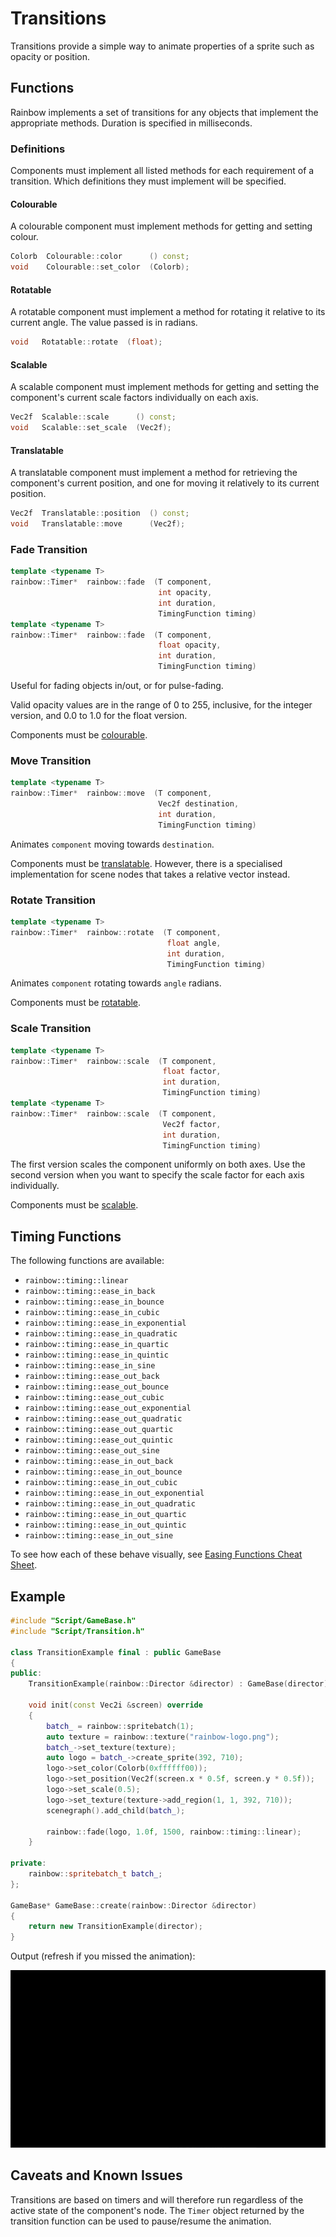# Transitions

Transitions provide a simple way to animate properties of a sprite such as
opacity or position.

## Functions

Rainbow implements a set of transitions for any objects that implement the
appropriate methods. Duration is specified in milliseconds.

### Definitions

Components must implement all listed methods for each requirement of a
transition. Which definitions they must implement will be specified.

#### Colourable

A colourable component must implement methods for getting and setting colour.

```c++
Colorb  Colourable::color      () const;
void    Colourable::set_color  (Colorb);
```

#### Rotatable

A rotatable component must implement a method for rotating it relative to its
current angle. The value passed is in radians.

```c++
void   Rotatable::rotate  (float);
```

#### Scalable

A scalable component must implement methods for getting and setting the
component's current scale factors individually on each axis.

```c++
Vec2f  Scalable::scale      () const;
void   Scalable::set_scale  (Vec2f);
```

#### Translatable

A translatable component must implement a method for retrieving the component's
current position, and one for moving it relatively to its current position.

```c++
Vec2f  Translatable::position  () const;
void   Translatable::move      (Vec2f);
```

### Fade Transition

```c++
template <typename T>
rainbow::Timer*  rainbow::fade  (T component,
                                 int opacity,
                                 int duration,
                                 TimingFunction timing)
template <typename T>
rainbow::Timer*  rainbow::fade  (T component,
                                 float opacity,
                                 int duration,
                                 TimingFunction timing)
```

Useful for fading objects in/out, or for pulse-fading.

Valid opacity values are in the range of 0 to 255, inclusive, for the integer
version, and 0.0 to 1.0 for the float version.

Components must be [colourable](#colourable).

### Move Transition

```c++
template <typename T>
rainbow::Timer*  rainbow::move  (T component,
                                 Vec2f destination,
                                 int duration,
                                 TimingFunction timing)
```

Animates `component` moving towards `destination`.

Components must be [translatable](#translatable). However, there is a
specialised implementation for scene nodes that takes a relative vector instead.

### Rotate Transition

```c++
template <typename T>
rainbow::Timer*  rainbow::rotate  (T component,
                                   float angle,
                                   int duration,
                                   TimingFunction timing)
```

Animates `component` rotating towards `angle` radians.

Components must be [rotatable](#rotatable).

### Scale Transition

```c++
template <typename T>
rainbow::Timer*  rainbow::scale  (T component,
                                  float factor,
                                  int duration,
                                  TimingFunction timing)
template <typename T>
rainbow::Timer*  rainbow::scale  (T component,
                                  Vec2f factor,
                                  int duration,
                                  TimingFunction timing)
```

The first version scales the component uniformly on both axes. Use the second
version when you want to specify the scale factor for each axis individually.

Components must be [scalable](#scalable).

## Timing Functions

The following functions are available:

- `rainbow::timing::linear`
- `rainbow::timing::ease_in_back`
- `rainbow::timing::ease_in_bounce`
- `rainbow::timing::ease_in_cubic`
- `rainbow::timing::ease_in_exponential`
- `rainbow::timing::ease_in_quadratic`
- `rainbow::timing::ease_in_quartic`
- `rainbow::timing::ease_in_quintic`
- `rainbow::timing::ease_in_sine`
- `rainbow::timing::ease_out_back`
- `rainbow::timing::ease_out_bounce`
- `rainbow::timing::ease_out_cubic`
- `rainbow::timing::ease_out_exponential`
- `rainbow::timing::ease_out_quadratic`
- `rainbow::timing::ease_out_quartic`
- `rainbow::timing::ease_out_quintic`
- `rainbow::timing::ease_out_sine`
- `rainbow::timing::ease_in_out_back`
- `rainbow::timing::ease_in_out_bounce`
- `rainbow::timing::ease_in_out_cubic`
- `rainbow::timing::ease_in_out_exponential`
- `rainbow::timing::ease_in_out_quadratic`
- `rainbow::timing::ease_in_out_quartic`
- `rainbow::timing::ease_in_out_quintic`
- `rainbow::timing::ease_in_out_sine`

To see how each of these behave visually, see [Easing Functions Cheat Sheet].

## Example

```c++
#include "Script/GameBase.h"
#include "Script/Transition.h"

class TransitionExample final : public GameBase
{
public:
	TransitionExample(rainbow::Director &director) : GameBase(director) {}

	void init(const Vec2i &screen) override
	{
		batch_ = rainbow::spritebatch(1);
		auto texture = rainbow::texture("rainbow-logo.png");
		batch_->set_texture(texture);
		auto logo = batch_->create_sprite(392, 710);
		logo->set_color(Colorb(0xffffff00));
		logo->set_position(Vec2f(screen.x * 0.5f, screen.y * 0.5f));
		logo->set_scale(0.5);
		logo->set_texture(texture->add_region(1, 1, 392, 710));
		scenegraph().add_child(batch_);

		rainbow::fade(logo, 1.0f, 1500, rainbow::timing::linear);
	}

private:
	rainbow::spritebatch_t batch_;
};

GameBase* GameBase::create(rainbow::Director &director)
{
	return new TransitionExample(director);
}
```

Output (refresh if you missed the animation):

![Fade-In Animation](transitions_output.gif)

## Caveats and Known Issues

Transitions are based on timers and will therefore run regardless of the active
state of the component's node. The `Timer` object returned by the transition
function can be used to pause/resume the animation.

[Easing Functions Cheat Sheet]: http://easings.net/ "Easing Functions Cheat Sheet"
